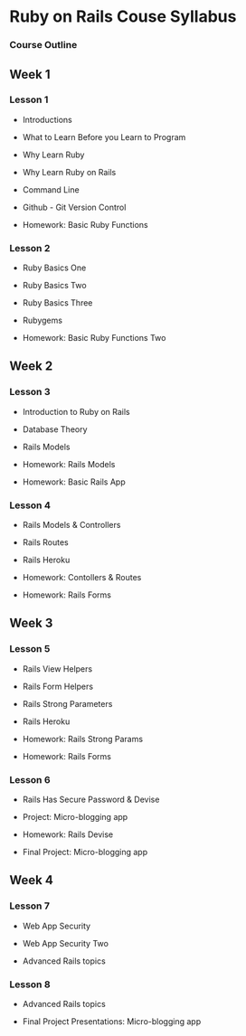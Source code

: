 # Ruby on Rails Couse Syllabus

### Course Outline

## Week 1

### Lesson 1

- Introductions

- What to Learn Before you Learn to Program

- Why Learn Ruby

- Why Learn Ruby on Rails

- Command Line

- Github - Git Version Control

- Homework: Basic Ruby Functions

### Lesson 2

- Ruby Basics One

- Ruby Basics Two

- Ruby Basics Three

- Rubygems

- Homework: Basic Ruby Functions Two

## Week 2

### Lesson 3

- Introduction to Ruby on Rails

- Database Theory

- Rails Models

- Homework: Rails Models

- Homework: Basic Rails App

### Lesson 4

- Rails Models & Controllers

- Rails Routes

- Rails Heroku

- Homework: Contollers & Routes

- Homework: Rails Forms

## Week 3

### Lesson 5

- Rails View Helpers

- Rails Form Helpers

- Rails Strong Parameters

- Rails Heroku

- Homework: Rails Strong Params

- Homework: Rails Forms


### Lesson 6

- Rails Has Secure Password & Devise

- Project: Micro-blogging app

- Homework: Rails Devise

- Final Project: Micro-blogging app


## Week 4

### Lesson 7 

- Web App Security

- Web App Security Two

- Advanced Rails topics

### Lesson 8

- Advanced Rails topics

- Final Project Presentations: Micro-blogging app

